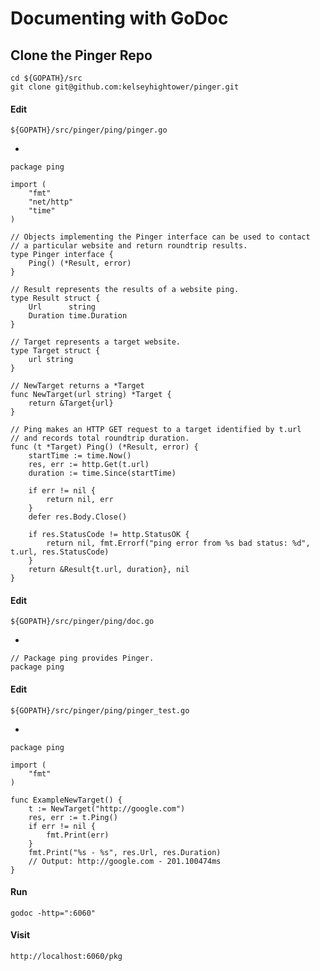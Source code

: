 # Documenting with GoDoc

## Clone the Pinger Repo

    cd ${GOPATH}/src
    git clone git@github.com:kelseyhightower/pinger.git

#### Edit

    ${GOPATH}/src/pinger/ping/pinger.go

-

	package ping

	import (
		"fmt"
		"net/http"
		"time"
	)

	// Objects implementing the Pinger interface can be used to contact
    // a particular website and return roundtrip results.
	type Pinger interface {
		Ping() (*Result, error)
	}

	// Result represents the results of a website ping.
	type Result struct {
		Url      string
		Duration time.Duration
	}

	// Target represents a target website.
	type Target struct {
		url string
	}

	// NewTarget returns a *Target
	func NewTarget(url string) *Target {
		return &Target{url}
	}

	// Ping makes an HTTP GET request to a target identified by t.url
	// and records total roundtrip duration.
	func (t *Target) Ping() (*Result, error) {
		startTime := time.Now()
		res, err := http.Get(t.url)
		duration := time.Since(startTime)

		if err != nil {
			return nil, err
		}
		defer res.Body.Close()

		if res.StatusCode != http.StatusOK {
			return nil, fmt.Errorf("ping error from %s bad status: %d", t.url, res.StatusCode)
		}
		return &Result{t.url, duration}, nil
	}

#### Edit

    ${GOPATH}/src/pinger/ping/doc.go 

-

    // Package ping provides Pinger.
    package ping

#### Edit

    ${GOPATH}/src/pinger/ping/pinger_test.go

-

	package ping

	import (
		"fmt"
	)

	func ExampleNewTarget() {
		t := NewTarget("http://google.com")
		res, err := t.Ping()
		if err != nil {
			fmt.Print(err)
		}
		fmt.Print("%s - %s", res.Url, res.Duration)
		// Output: http://google.com - 201.100474ms
	}


#### Run

    godoc -http=":6060"

#### Visit

    http://localhost:6060/pkg
